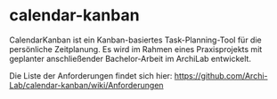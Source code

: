 # calendar-kanban
CalendarKanban ist ein Kanban-basiertes Task-Planning-Tool für die persönliche Zeitplanung. Es wird im Rahmen eines Praxisprojekts mit geplanter anschließender Bachelor-Arbeit im ArchiLab entwickelt. 

Die Liste der Anforderungen findet sich hier: https://github.com/Archi-Lab/calendar-kanban/wiki/Anforderungen
